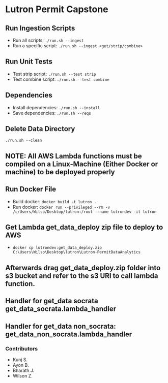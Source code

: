 # Lutron Permit Capstone

## Run Ingestion Scripts
- Run all scripts: `./run.sh --ingest`
- Run a specific script: `./run.sh --ingest <get/strip/combine>`

## Run Unit Tests
- Test strip script: `./run.sh --test strip`
- Test combine script: `./run.sh --test combine`

## Dependencies
- Install dependencies: `./run.sh --install`
- Save dependencies: `./run.sh --reqs`

## Delete Data Directory
`./run.sh --clean`


## NOTE: All AWS Lambda functions must be compiled on a Linux-Machine (Either Docker or machine) to be deployed properly ##
## Run Docker File  
- Build docker: `docker build -t lutron .`
- Run docker: `docker run --privileged --rm -v /c/Users/Wilso/Desktop/lutron:/root --name lutrondev -it lutron`

## Get Lambda get_data_deploy zip file to deploy to AWS
- `docker cp lutrondev:get_data_deploy.zip C:\Users\Wilso\Desktop\lutron\Lutron-PermitDataAnalytics`
## Afterwards drag get_data_deploy.zip folder into s3 bucket and refer to the s3 URI to call lambda function.
## Handler for get_data socrata get_data_socrata.lambda_handler
## Handler for get_data non_socrata: get_data_non_socrata.lambda_handler

### Contributors ###

* Kunj S.
* Ayon B.
* Bharath J.
* Wilson Z.
